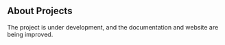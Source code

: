 ## About Projects

The project is under development, and the documentation and website are being improved.
